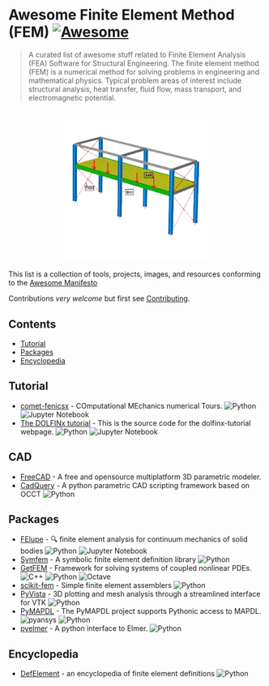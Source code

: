 # Awesome Finite Element Method (FEM) [![Awesome](https://cdn.rawgit.com/sindresorhus/awesome/d7305f38d29fed78fa85652e3a63e154dd8e8829/media/badge.svg)](https://github.com/sindresorhus/awesome)

> A curated list of awesome stuff related to Finite Element Analysis (FEA) Software for Structural Engineering.
> The finite element method (FEM) is a numerical method for solving problems in engineering and mathematical physics.
> Typical problem areas of interest include structural analysis, heat transfer, fluid flow, mass transport, and electromagnetic potential.

<h3 align="center">
    <img src="https://raw.githubusercontent.com/github/explore/24e471cff06c93eaa48da00503f6992e6a146f1b/topics/finite-element-method/finite-element-method.png">
</h3>

This list is a collection of tools, projects, images, and resources conforming to the [Awesome Manifesto](https://github.com/sindresorhus/awesome/blob/main/awesome.md)

Contributions _very welcome_ but first see [Contributing](CONTRIBUTING.md).

## Contents

<!-- START doctoc generated TOC please keep comment here to allow auto update -->
<!-- DON'T EDIT THIS SECTION, INSTEAD RE-RUN doctoc TO UPDATE -->

- [Tutorial](#tutorial)
- [Packages](#packages)
- [Encyclopedia](#encyclopedia)

<!-- END doctoc generated TOC please keep comment here to allow auto update -->

## Tutorial

- [comet-fenicsx](https://bleyerj.github.io/comet-fenicsx/) - COmputational MEchanics numerical Tours. ![Python](https://img.shields.io/badge/python-3670A0?logo=python&logoColor=ffdd54) ![Jupyter Notebook](https://img.shields.io/badge/jupyter-%23FA0F00.svg?logo=jupyter&logoColor=white)
- [The DOLFINx tutorial](https://github.com/jorgensd/dolfinx-tutorial) - This is the source code for the dolfinx-tutorial webpage. ![Python](https://img.shields.io/badge/python-3670A0?logo=python&logoColor=ffdd54) ![Jupyter Notebook](https://img.shields.io/badge/jupyter-%23FA0F00.svg?logo=jupyter&logoColor=white)

## CAD

- [FreeCAD](https://www.freecad.org/) - A free and opensource multiplatform 3D parametric modeler.
- [CadQuery](https://cadquery.readthedocs.io/en/latest/) - A python parametric CAD scripting framework based on OCCT ![Python](https://img.shields.io/badge/python-3670A0?logo=python&logoColor=ffdd54)

## Packages

- [FElupe](https://felupe.readthedocs.io/en/latest/) - 🔍 finite element analysis for continuum mechanics of solid bodies ![Python](https://img.shields.io/badge/python-3670A0?logo=python&logoColor=ffdd54) ![Jupyter Notebook](https://img.shields.io/badge/jupyter-%23FA0F00.svg?logo=jupyter&logoColor=white)
- [Symfem](https://symfem.readthedocs.io/en/latest/) - A symbolic finite element definition library ![Python](https://img.shields.io/badge/python-3670A0?logo=python&logoColor=ffdd54)
- [GetFEM](https://getfem.org) - Framework for solving systems of coupled nonlinear PDEs. ![C++](https://img.shields.io/badge/c++-%2300599C.svg?logo=c%2B%2B&logoColor=white) ![Python](https://img.shields.io/badge/python-3670A0?logo=python&logoColor=ffdd54) ![Octave](https://img.shields.io/badge/OCTAVE-darkblue?logo=octave&logoColor=fcd683)
- [scikit-fem](https://scikit-fem.readthedocs.io/en/latest/) - Simple finite element assemblers ![Python](https://img.shields.io/badge/python-3670A0?logo=python&logoColor=ffdd54)
- [PyVista](https://docs.pyvista.org/version/stable/) - 3D plotting and mesh analysis through a streamlined interface for VTK ![Python](https://img.shields.io/badge/python-3670A0?logo=python&logoColor=ffdd54)
- [PyMAPDL](https://github.com/ansys/pymapdl) - The PyMAPDL project supports Pythonic access to MAPDL. ![pyansys](https://img.shields.io/badge/Py-Ansys-ffc107.svg?logo=data:image/png;base64,iVBORw0KGgoAAAANSUhEUgAAABAAAAAQCAIAAACQkWg2AAABDklEQVQ4jWNgoDfg5mD8vE7q/3bpVyskbW0sMRUwofHD7Dh5OBkZGBgW7/3W2tZpa2tLQEOyOzeEsfumlK2tbVpaGj4N6jIs1lpsDAwMJ278sveMY2BgCA0NFRISwqkhyQ1q/Nyd3zg4OBgYGNjZ2ePi4rB5loGBhZnhxTLJ/9ulv26Q4uVk1NXV/f///////69du4Zdg78lx//t0v+3S88rFISInD59GqIH2esIJ8G9O2/XVwhjzpw5EAam1xkkBJn/bJX+v1365hxxuCAfH9+3b9/+////48cPuNehNsS7cDEzMTAwMMzb+Q2u4dOnT2vWrMHu9ZtzxP9vl/69RVpCkBlZ3N7enoDXBwEAAA+YYitOilMVAAAAAElFTkSuQmCC) ![Python](https://img.shields.io/badge/python-3670A0?logo=python&logoColor=ffdd54)
- [pyelmer](https://github.com/nemocrys/pyelmer) - A python interface to Elmer. ![Python](https://img.shields.io/badge/python-3670A0?logo=python&logoColor=ffdd54)

## Encyclopedia

- [DefElement](https://defelement.com/) - an encyclopedia of finite element definitions ![Python](https://img.shields.io/badge/python-3670A0?logo=python&logoColor=ffdd54)
